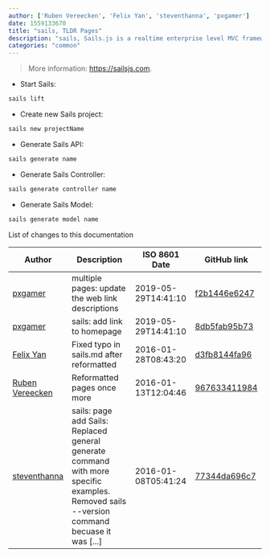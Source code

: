 ```yaml
---
author: ['Ruben Vereecken', 'Felix Yan', 'steventhanna', 'pxgamer']
date: 1559133670
title: "sails, TLDR Pages"
description: "sails, Sails.js is a realtime enterprise level MVC framework built on top of Node.js."
categories: "common"
---
```

> More information: <https://sailsjs.com>.

- Start Sails:

```bash
sails lift
```

- Create new Sails project:

```bash
sails new projectName
```

- Generate Sails API:

```bash
sails generate name
```

- Generate Sails Controller:

```bash
sails generate controller name
```

- Generate Sails Model:

```bash
sails generate model name
```
List of changes to this documentation


Author | Description | ISO 8601 Date | GitHub link
------|-----|-----|-----
[pxgamer](mailto:owzie123@gmail.com) | multiple pages: update the web link descriptions | 2019-05-29T14:41:10 | [f2b1446e6247](https://github.com/tldr-pages/tldr/commit/f2b1446e6247d3e794ee6577dee0c867dfc9af26)
[pxgamer](mailto:owzie123@gmail.com) | sails: add link to homepage | 2019-05-29T14:41:10 | [8db5fab95b73](https://github.com/tldr-pages/tldr/commit/8db5fab95b732deefb3c0057d8a5307983e3e4e1)
[Felix Yan](mailto:felixonmars@archlinux.org) | Fixed typo in sails.md after reformatted | 2016-01-28T08:43:20 | [d3fb8144fa96](https://github.com/tldr-pages/tldr/commit/d3fb8144fa9682a57780a9d8333d68585ccd59b5)
[Ruben Vereecken](mailto:rubenvereecken@gmail.com) | Reformatted pages once more | 2016-01-13T12:04:46 | [967633411984](https://github.com/tldr-pages/tldr/commit/9676334119847078e5e05fec393a3fe36991dbc2)
[steventhanna](mailto:steventhanna@gmail.com) | sails: page add Sails: Replaced general generate command with more specific examples. Removed sails --version command becuase it was [...] | 2016-01-08T05:41:24 | [77344da696c7](https://github.com/tldr-pages/tldr/commit/77344da696c7b225fcae13b21351c1eb69240cb7)

